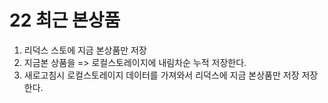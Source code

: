# 22 최근 본상품
1. 리덕스 스토에 지금 본상품만 저장
2. 지금본 상품을 => 로컬스토레이지에  내림차순 누적 저장한다.
3. 새로고침시 로컬스토레이지 데이터를 가져와서 
   리덕스에 지금 본상품만 저장  저장한다.

